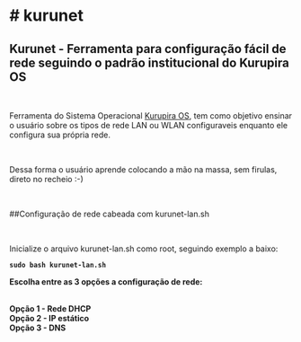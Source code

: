 <h1># kurunet</h1>
                             
<h2>Kurunet - Ferramenta para configuração fácil de rede seguindo o padrão institucional do Kurupira OS</h2>
<br/>
<p>
Ferramenta do Sistema Operacional <a href="https://github.com/unamecorporation/KurupiraOS">Kurupira OS</a>, tem como objetivo ensinar o usuário sobre os tipos de rede LAN ou WLAN configuraveis enquanto ele configura sua própria rede.</p>
<br/>
<p>Dessa forma o usuário aprende colocando a mão na massa, sem firulas, direto no recheio :-)</p>
<br/>
<p>##Configuração de rede cabeada com kurunet-lan.sh</p>
<br/>
<p>Inicialize o arquivo kurunet-lan.sh como root, seguindo exemplo a baixo:</p>
<b/>
<code>sudo bash kurunet-lan.sh</code>
<br/>
<p>Escolha entre as 3 opções a configuração de rede:</p>
<br/>
<strong>Opção 1 - Rede DHCP</strong>
<br/>
<strong>Opção 2 - IP estático</strong>
<br/>
<strong>Opção 3 - DNS</strong>
